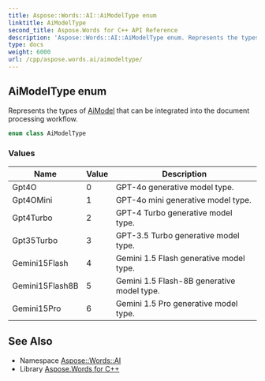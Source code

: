 ```yaml
---
title: Aspose::Words::AI::AiModelType enum
linktitle: AiModelType
second_title: Aspose.Words for C++ API Reference
description: 'Aspose::Words::AI::AiModelType enum. Represents the types of AiModel that can be integrated into the document processing workflow in C++.'
type: docs
weight: 6000
url: /cpp/aspose.words.ai/aimodeltype/
---
```

## AiModelType enum


Represents the types of [AiModel](../aimodel/) that can be integrated into the document processing workflow.

```cpp
enum class AiModelType
```

### Values

| Name | Value | Description |
| --- | --- | --- |
| Gpt4O | 0 | GPT-4o generative model type. |
| Gpt4OMini | 1 | GPT-4o mini generative model type. |
| Gpt4Turbo | 2 | GPT-4 Turbo generative model type. |
| Gpt35Turbo | 3 | GPT-3.5 Turbo generative model type. |
| Gemini15Flash | 4 | Gemini 1.5 Flash generative model type. |
| Gemini15Flash8B | 5 | Gemini 1.5 Flash-8B generative model type. |
| Gemini15Pro | 6 | Gemini 1.5 Pro generative model type. |

## See Also

* Namespace [Aspose::Words::AI](../)
* Library [Aspose.Words for C++](../../)
